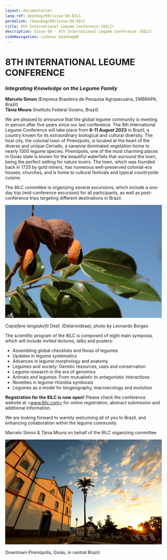 ```yaml
---
layout: documentation
lang-ref: beanbag/69/issue-69-8ILC
permalink: /beanbag/69/issue-69-8ILC
title: 8th International Legume Conference (8ILC)
description: Issue 69 - 8th International Legume Conference (8ILC)
sideNavigation: sidenav.beanbag69
---
```


# 8TH INTERNATIONAL LEGUME CONFERENCE

### *Integrating Knowledge on the Legume Family*

**Marcelo Simon** (Empresa Brasileira de Pesquisa Agropecuária, EMBRAPA, Brazil)  
**Tânia Moura** (Instituto Federal Goiano, Brazil)  

We are pleased to announce that the global legume community is meeting in-person after five years since our last conference. The 8th International Legume Conference will take place from **6-11 August 2023** in Brazil, a country known for its extraordinary biological and cultural diversity. The host city, the colonial town of Pirenópolis, is located at the heart of the diverse and unique Cerrado, a savanna dominated vegetation home to nearly 1300 legume species. Pirenópolis, one of the most charming places in Goiás state is known for the beautiful waterfalls that surround the town, being the perfect setting for nature lovers. The town, which was founded back in 1725 by gold miners, has numerous well-preserved colonial-era houses, churches, and is home to cultural festivals and typical countryside cuisine.

The 8ILC committee is organizing several excursions, which include a one-day trip (mid-conference excursion) for all participants, as well as post-conference trips targeting different destinations in Brazil.

![*Copaifera langsdorfii* Desf. (Detarioideae), photo by Leonardo Borges](/assets/images/69/8ILC_1.jpg)

*Copaifera langsdorfii* Desf. (Detarioideae), photo by Leonardo Borges

The scientific program of the 8ILC is composed of eight main symposia, which will include invited lectures, talks and posters:
* Assembling global checklists and floras of legumes
* Updates in legume systematics
* Advances in legume morphology and anatomy
* Legumes and society: Genetic resources, uses and conservation
* Legume research in the era of genomics
* Animals and legumes: From mutualistic to antagonistic interactions
* Novelties in legume-rhizobia symbiosis
* Legumes as a model for biogeography, macroecology and evolution

**Registration for the 8ILC is now open!** Please check the conference website at <www.8ilc.com> for online registration, abstract submission and additional information.

We are looking forward to warmly welcoming all of you to Brazil, and enhancing collaboration within the legume community.

Marcelo Simon & Tânia Moura on behalf of the 8ILC organizing committee

![Downtown Pirenópolis, Goiás, in central Brazil.](/assets/images/69/8ILC_2.jpeg)

Downtown Pirenópolis, Goiás, in central Brazil.
